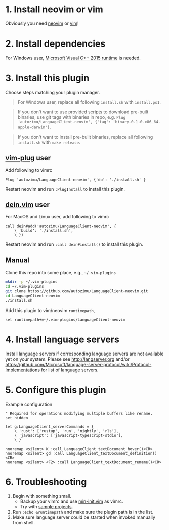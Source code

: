 # 1. Install neovim or vim

Obviously you need [neovim](https://github.com/neovim/neovim#install-from-package) or [vim](http://www.vim.org/)!

# 2. Install dependencies

For Windows user, [Microsoft Visual C++ 2015 runtime] is needed.

[Microsoft Visual C++ 2015 runtime]: https://www.microsoft.com/en-us/download/details.aspx?id=52685

# 3. Install this plugin
Choose steps matching your plugin manager.

> For Windows user, replace all following `install.sh` with `install.ps1`.

> If you don't want to use provided scripts to download pre-built binaries,
> use git tags with binaries in repo, e.g. `Plug
> 'autozimu/LanguageClient-neovim', {'tag':
> 'binary-0.1.0-x86_64-apple-darwin'}`.

> If you don't want to install pre-built binaries, replace all following
> `install.sh` with `make release`.

## [vim-plug](https://github.com/junegunn/vim-plug) user
Add following to vimrc
```vim
Plug 'autozimu/LanguageClient-neovim', {'do': './install.sh' }
```

Restart neovim and run `:PlugInstall` to install this plugin.

## [dein.vim](https://github.com/Shougo/dein.vim) user
For MacOS and Linux user, add following to vimrc
```vim
call dein#add('autozimu/LanguageClient-neovim', {
    \ 'build': './install.sh',
    \ })
```

Restart neovim and run `:call dein#install()` to install this plugin.

## Manual
Clone this repo into some place, e.g., `~/.vim-plugins`
```sh
mkdir -p ~/.vim-plugins
cd ~/.vim-plugins
git clone https://github.com/autozimu/LanguageClient-neovim.git
cd LanguageClient-neovim
./install.sh
```

Add this plugin to vim/neovim `runtimepath`,
```vim
set runtimepath+=~/.vim-plugins/LanguageClient-neovim
```

# 4. Install language servers
Install language servers if corresponding language servers are not available
yet on your system. Please see <http://langserver.org> and/or
<https://github.com/Microsoft/language-server-protocol/wiki/Protocol-Implementations>
for list of language servers.

# 5. Configure this plugin
Example configuration
```vim
" Required for operations modifying multiple buffers like rename.
set hidden

let g:LanguageClient_serverCommands = {
    \ 'rust': ['rustup', 'run', 'nightly', 'rls'],
    \ 'javascript': ['javascript-typescript-stdio'],
    \ }

nnoremap <silent> K :call LanguageClient_textDocument_hover()<CR>
nnoremap <silent> gd :call LanguageClient_textDocument_definition()<CR>
nnoremap <silent> <F2> :call LanguageClient_textDocument_rename()<CR>
```

# 6. Troubleshooting

1. Begin with something small.
    - Backup your vimrc and use [min-init.vim](min-init.vim) as vimrc.
    - Try with [sample projects](tests/data).
1. Run `:echo &runtimepath` and make sure the plugin path is in the list.
1. Make sure language server could be started when invoked manually from shell.
